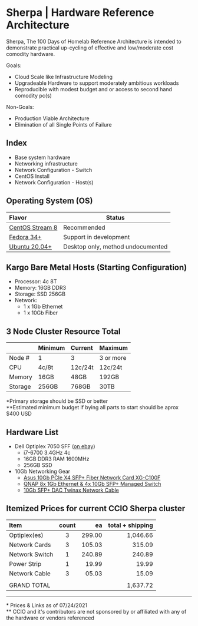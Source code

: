 # Sherpa | Hardware Reference Architecture
Sherpa, The 100 Days of Homelab Reference Architecture is intended to demonstrate
practical up-cycling of effective and low/moderate cost comodity hardware.

Goals:
  - Cloud Scale like Infrastructure Modeling
  - Upgradeable Hardware to support moderately ambitious workloads
  - Reproducible with modest budget and or access to second hand comodity pc(s)

Non-Goals:
  - Production Viable Architecture
  - Elimination of all Single Points of Failure

## Index
  - Base system hardware
  - Networking infrastructure
  - Network Configuration - Switch
  - CentOS Install
  - Network Configuration - Host(s)

## Operating System (OS)
| Flavor            | Status                            |
|:------------------|-----------------------------------|
| [CentOS Stream 8] | Recommended                       |
| [Fedora 34+]      | Support in development            |
| [Ubuntu 20.04+]   | Desktop only, method undocumented |
    
[CentOS Stream 8]:https://www.centos.org/centos-stream/
[Fedora 34+]:https://ubuntu.com/download/desktop
[Ubuntu 20.04+]:https://getfedora.org/en/server/

## Kargo Bare Metal Hosts (Starting Configuration)
  - Processor: 4c 8T
  - Memory: 16GB DDR3
  - Storage: SSD 256GB
  - Network: 
    - 1 x 1Gb Ethernet
    - 1 x 10Gb Fiber

## 3 Node Cluster Resource Total
|         | Minimum | Current |  Maximum  |
|:--------|:--------|:--------|:----------|
| Node #  |        1|        3| 3 or more | 
| CPU     |  4c/8t  | 12c/24t | 12c/24t   | 
| Memory  |   16GB  | 48GB    | 192GB     |
| Storage |  256GB  | 768GB   | 30TB      |
    
\*Primary storage should be SSD or better    
\**Estimated minimum budget if bying all parts to start should be aprox $400 USD    

## Hardware List
  - Dell Optiplex 7050 SFF ([on ebay](https://www.ebay.com/sch/i.html?_from=R40&_trksid=p2380057.m570.l1313&_nkw=Dell+Optiplex+7050+SFF&_sacat=0))
    - i7-6700 3.4GHz 4c
    - 16GB DDR3 RAM 1600MHz
    - 256GB SSD
  - 10Gb Networking Gear
    - [Asus 10Gb PCIe X4 SFP+ Fiber Network Card XG-C100F](https://www.asus.com/Networking-IoT-Servers/Wired-Networking/All-series/XG-C100F/)    
    - [QNAP 8x 1Gb Ethernet & 4x 10Gb SFP+ Managed Switch](https://www.qnap.com/en-us/product/qsw-m408s)    
    - [10Gb SFP+ DAC Twinax Network Cable](https://www.amazon.com/gp/product/B00WHS3NCA)    

## Itemized Prices for current CCIO Sherpa cluster
| Item           | count |   ea   | total + shipping |
|:---------------|:-----:|-------:|-----------------:|
| Optiplex(es)   | 3     | 299.00 |         1,046.66 |
| Network Cards  | 3     | 105.03 |           315.09 |
| Network Switch | 1     | 240.89 |           240.89 |
| Power Strip    | 1     |  19.99 |            19.99 |
| Network Cable  | 3     |  05.03 |            15.09 |
|                |       |        |                  |
| GRAND TOTAL    |       |        |         1,637.72 |

--------------------------------------------
\* Prices & Links as of 07/24/2021    
\** CCIO and it's contributors are not sponsored by or affiliated with any of the hardware or vendors referenced    
